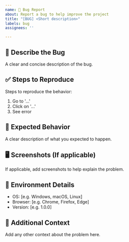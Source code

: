 ```yaml
---
name: 🐛 Bug Report
about: Report a bug to help improve the project
title: "[BUG] <Short description>"
labels: bug
assignees: ''

---
```


## 🐞 Describe the Bug
A clear and concise description of the bug.

## ✅ Steps to Reproduce
Steps to reproduce the behavior:
1. Go to '...'
2. Click on '...'
3. See error

## 🎯 Expected Behavior
A clear description of what you expected to happen.

## 🖥️ Screenshots (If applicable)
If applicable, add screenshots to help explain the problem.

## 📝 Environment Details
- OS: [e.g. Windows, macOS, Linux]
- Browser: [e.g. Chrome, Firefox, Edge]
- Version: [e.g. 1.0.0]

## 📌 Additional Context
Add any other context about the problem here.
